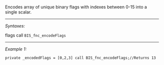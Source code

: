 Encodes array of unique binary flags with indexes between 0-15 into a single scalar.


---
*Syntaxes:*

flags call `BIS_fnc_encodeFlags`

---
*Example 1:*

```sqf
private _encodedFlags = [0,2,3] call BIS_fnc_encodeFlags;//Returns 13
```